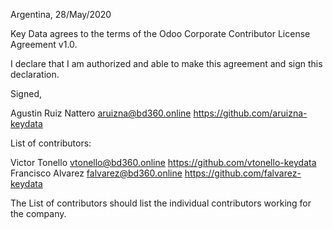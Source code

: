Argentina, 28/May/2020

Key Data agrees to the terms of the Odoo Corporate Contributor License
Agreement v1.0.

I declare that I am authorized and able to make this agreement and sign this
declaration.

Signed,

Agustin Ruiz Nattero aruizna@bd360.online https://github.com/aruizna-keydata

List of contributors:

Victor Tonello <vtonello@bd360.online> https://github.com/vtonello-keydata
Francisco Alvarez <falvarez@bd360.online> https://github.com/falvarez-keydata

The List of contributors should list the individual contributors working
for the company.

